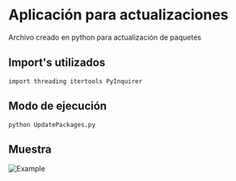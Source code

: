 # Aplicación para actualizaciones

Archivo creado en python para actualización de paquetes

## Import's utilizados

``
import threading itertools PyInquirer
``

## Modo de ejecución

``
python UpdatePackages.py
``
## Muestra
![Example](https://github.com/angelitosv/updates/images/example.png)